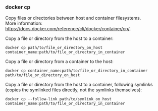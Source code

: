 ### docker cp

Copy files or directories between host and container filesystems. <br />
More information: https://docs.docker.com/reference/cli/docker/container/cp/. <br />

Copy a file or directory from the host to a container:

```
docker cp path/to/file_or_directory_on_host container_name:path/to/file_or_directory_in_container
```

Copy a file or directory from a container to the host:

```
docker cp container_name:path/to/file_or_directory_in_container path/to/file_or_directory_on_host
```

Copy a file or directory from the host to a container, following symlinks (copies the symlinked files directly, not the symlinks themselves):

```
docker cp --follow-link path/to/symlink_on_host container_name:path/to/file_or_directory_in_container
```

